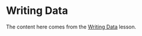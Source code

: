 # Writing Data

The content here comes from the 
[Writing Data](http://swcarpentry.github.io/r-novice-gapminder/11-writing-data/) lesson.

